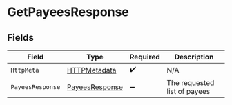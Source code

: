# GetPayeesResponse


## Fields

| Field                                                       | Type                                                        | Required                                                    | Description                                                 |
| ----------------------------------------------------------- | ----------------------------------------------------------- | ----------------------------------------------------------- | ----------------------------------------------------------- |
| `HttpMeta`                                                  | [HTTPMetadata](../../Models/Components/HTTPMetadata.md)     | :heavy_check_mark:                                          | N/A                                                         |
| `PayeesResponse`                                            | [PayeesResponse](../../Models/Components/PayeesResponse.md) | :heavy_minus_sign:                                          | The requested list of payees                                |